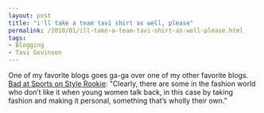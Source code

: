 ```yaml
---
layout: post
title: "i'll take a team tavi shirt as well, please"
permalink: /2010/01/ill-take-a-team-tavi-shirt-as-well-please.html
tags:
- Blogging
- Tavi Gevinson
---
```


One of my favorite blogs goes ga-ga over one of my other favorite blogs. [Bad at Sports on Style Rookie](http://badatsports.com/2010/i-want-my-team-tavi-t-shirt-now/): "Clearly, there are some in the fashion world who don’t like it when young women talk back, in this case by taking fashion and making it personal, something that’s wholly their own."

